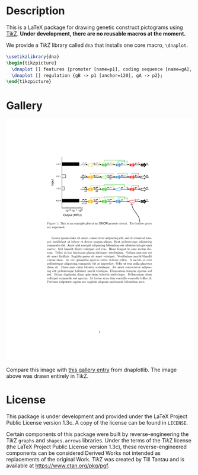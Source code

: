 # Description

This is a LaTeX package for drawing genetic construct pictograms using
[Ti*k*Z](https://www.ctan.org/pkg/pgf). **Under development, there are
no reusable macros at the moment.**

We provide a Ti*k*Z library called `dna` that installs one core macro,
`\dnaplot`.
```latex
\usetikzlibrary{dna}
\begin{tikzpicture}
  \dnaplot [] features {promoter [name=p1], coding sequence [name=gA], terminator, promoter [name=p2], coding sequence [name=gB], terminator};
  \dnaplot [] regulation {gB -> p1 [anchor=120], gA -> p2};
\end{tikzpicture}
```

# Gallery

![Example plot](example.png "Example plot")

Compare this image with [this gallery entry](https://github.com/VoigtLab/dnaplotlib/tree/master/gallery/xnor_truthtable)
from dnaplotlib. The image above was drawn entirely in Ti*k*Z.

# License

This package is under development and provided under the LaTeX Project
Public License version 1.3c. A copy of the license can be found in `LICENSE`.

Certain components of this package were built by reverse-engineering the
Ti*k*Z `graphs` and `shapes.arrows` libraries. Under the terms of the Ti*k*Z
license (the LaTeX Project Public License version 1.3c), these reverse-engineered
components can be considered Derived Works not intended as replacements
of the original Work. Ti*k*Z was created by Till Tantau and is available
at <https://www.ctan.org/pkg/pgf>.
